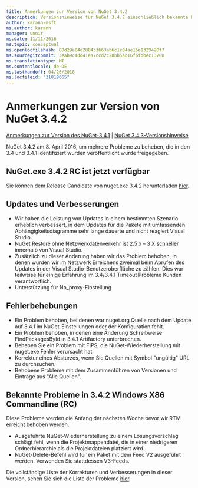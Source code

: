```yaml
---
title: Anmerkungen zur Version von NuGet 3.4.2
description: Versionshinweise für NuGet 3.4.2 einschließlich bekannte Probleme, Fehlerbehebungen, Funktionen und Archivierung von dcrs Design.
author: karann-msft
ms.author: karann
manager: unnir
ms.date: 11/11/2016
ms.topic: conceptual
ms.openlocfilehash: 88d29a84e280433663ab6c1c04ae16e1329420f7
ms.sourcegitcommit: 3eab9c4dd41ea7ccd2c28bb5ab16f6fbbec13708
ms.translationtype: MT
ms.contentlocale: de-DE
ms.lasthandoff: 04/26/2018
ms.locfileid: "31819665"
---
```

# <a name="nuget-342-release-notes"></a>Anmerkungen zur Version von NuGet 3.4.2

[Anmerkungen zur Version des NuGet-3.4.1](../release-notes/nuget-3.4.1.md) | [NuGet 3.4.3-Versionshinweise](../release-notes/nuget-3.4.3.md)

NuGet 3.4.2 am 8. April 2016, um mehrere Probleme zu beheben, die in den 3.4 und 3.4.1 identifiziert wurden veröffentlicht wurde freigegeben.

## <a name="nugetexe-342-rc-is-now-available"></a>NuGet.exe 3.4.2 RC ist jetzt verfügbar

Sie können dem Release Candidate von nuget.exe 3.4.2 herunterladen [hier](https://dist.nuget.org/index.html).

## <a name="updates-and-improvements"></a>Updates und Verbesserungen

* Wir haben die Leistung von Updates in einem bestimmten Szenario erheblich verbessert, in dem Updates für die Pakete mit umfassenden Abhängigkeitsdiagramme sehr lange dauerte und nicht reagiert Visual Studio.
* NuGet Restore ohne Netzwerkdatenverkehr ist 2.5 x – 3 X schneller innerhalb von Visual Studio.
* Zusätzlich zu dieser Änderung haben wir das Problem behoben, in denen wurden wir im Netzwerk Erreichens zweimal beim Abrufen des Updates in der Visual Studio-Benutzeroberfläche zu zählen. Dies war teilweise für einige Erfahrung im 3.4/3.4.1 Timeout Probleme Kunden verantwortlich.
* Unterstützung für No_proxy-Einstellung

## <a name="fixes"></a>Fehlerbehebungen

* Ein Problem behoben, bei denen war nuget.org Quelle nach dem Update auf 3.4.1 im NuGet-Einstellungen oder der Konfiguration fehlt.
* Ein Problem behoben, in denen eine Änderung Schreibweise FindPackagesById in 3.4.1 Artifactory unterbrochen.
* Beheben Sie ein Problem mit FIPS, die NuGet-Wiederherstellung mit nuget.exe Fehler verursacht hat.
* Korrektur eines Absturzes, wenn Sie Quellen mit Symbol "ungültig" URL zu durchsuchen.
* Behobene Probleme mit dem Zusammenführen von Versionen und Einträge aus "Alle Quellen".

## <a name="known-issues-in-342-windows-x86-commandline-rc"></a>Bekannte Probleme in 3.4.2 Windows X86 Commandline (RC)

Diese Probleme werden die Anfang der nächsten Woche bevor wir RTM erreicht behoben werden.

*  Ausgeführte NuGet-Wiederherstellung zu einem Lösungsvorschlag schlägt fehl, wenn die Projektmappendatei, die in einer niedrigeren Ordnerhierarchie als die Projektdateien platziert wird.
*  NuGet-Delete-Befehl wird für ein Paket mit dem Feed V2 ausgeführt werden. Verwenden Sie stattdessen V3-Feeds.


Die vollständige Liste der Korrekturen und Verbesserungen in dieser Version, sehen Sie sich die Liste der Probleme [hier](https://github.com/NuGet/Home/issues?utf8=%E2%9C%93&q=is%3Aissue+milestone%3A3.4.2++is%3Aclosed+).